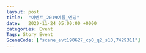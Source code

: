 ```yaml
---
layout: post
title:  "이벤트_2019여름_엔딩"
date:   2020-11-24 05:00:00 +0000
categories: Event
Tags: Story Event
SceneCode: ["scene_evt190627_cp0_q2_s10,7429311"]
---
```

